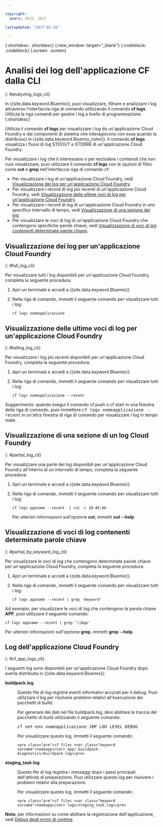 ```yaml
---

copyright:
  years: 2015, 2017

lastupdated: "2017-02-16"

---
```



{:shortdesc: .shortdesc}
{:new_window: target="_blank"}
{:codeblock: .codeblock}
{:screen: .screen}

# Analisi dei log dell'applicazione CF dalla CLI
{: #analyzing_logs_cli}

In {{site.data.keyword.Bluemix}}, puoi visualizzare, filtrare e analizzare i log attraverso l'interfaccia riga di comando utilizzando il comando **cf logs**. Utilizza la riga comandi per gestire i log a livello di programmazione. 
{:shortdesc}

Utilizza il comando **cf logs** per visualizzare i log da un'applicazione Cloud Foundry e dai componenti di sistema che interagiscono con essa quando la distribuisci in {{site.data.keyword.Bluemix_notm}}. Il comando **cf logs** visualizza i flussi di log STDOUT e STDERR di un'applicazione Cloud Foundry.

Per visualizzare i log che ti interessano o per escludere i contenuti che non vuoi visualizzare, puoi utilizzare il comando **cf logs** con le opzioni di filtro come **cut** e **grep** nell'interfaccia riga di comando cf:

* Per visualizzare i log di un'applicazione Cloud Foundry, vedi [Visualizzazione dei log per un'applicazione Cloud Foundry](logging_view_cli.html#full_log_cli).
* Per visualizzare i record di log più recenti di un'applicazione Cloud Foundry, vedi [Visualizzazione delle ultime voci di log per un'applicazione Cloud Foundry](logging_view_cli.html#tailing_log_cli).
* Per visualizzare i record di log di un'applicazione Cloud Foundry in uno specifico intervallo di tempo, vedi [Visualizzazione di una sezione dei log](logging_view_cli.html#partial_log_cli).
* Per visualizzare le voci di log di un'applicazione Cloud Foundry che contengono specifiche parole chiave, vedi [Visualizzazione di voci di log contenenti determinate parole chiave](logging_view_cli.html#partial_by_keyword_log_cli).


## Visualizzazione dei log per un'applicazione Cloud Foundry
{: #full_log_cli}

Per visualizzare tutti i log disponibili per un'applicazione Cloud Foundry, completa la seguente procedura:

1. Apri un terminale e accedi a {{site.data.keyword.Bluemix}}.

2. Nella riga di comando, immetti il seguente comando per visualizzare tutti i log:

   <pre class="pre screen"><code>cf logs <var class="keyword varname">nomeapplicazione</var></code></pre>
   
   
## Visualizzazione delle ultime voci di log per un'applicazione Cloud Foundry
{: #tailing_log_cli}

Per visualizzare i log più recenti disponibili per un'applicazione Cloud Foundry, completa la seguente procedura:

1. Apri un terminale e accedi a {{site.data.keyword.Bluemix}}.

2. Nella riga di comando, immetti il seguente comando per visualizzare tutti i log:

     <pre class="pre screen"><code>cf logs <var class="keyword varname">nomeapplicazione</var> --recent</code></pre>

<div class="note tip"><span class="tiptitle">Suggerimento:</span> quando esegui il comando <span class="keyword cmdname">cf push</span> o <span class="keyword cmdname">cf
start</span> in una finestra della riga di comando, puoi immettere <samp class="ph codeph">cf
logs nomeapplicazione --recent</samp> in un'altra finestra di riga di comando per visualizzare
i log in tempo reale. </div>


## Visualizzazione di una sezione di un log Cloud Foundry
{: #partial_log_cli}

Per visualizzare una parte dei log disponibili per un'applicazione Cloud Foundry all'interno di un intervallo di tempo, completa la seguente procedura:

1. Apri un terminale e accedi a {{site.data.keyword.Bluemix}}.

2. Nella riga di comando, immetti il seguente comando per visualizzare tutti i log:

    <pre class="pre screen"><code>cf logs <var class="keyword varname">appname</var> --recent  | cut -c 29-40,46-</code></pre>
    
    Per ulteriori informazioni sull'opzione **cut**, immetti **cut --help**.


## Visualizzazione di voci di log contenenti determinate parole chiave
{: #partial_by_keyword_log_cli}

Per visualizzare le voci di log che contengono determinate parole chiave per un'applicazione Cloud Foundry, completa la seguente procedura:

1. Apri un terminale e accedi a {{site.data.keyword.Bluemix}}.

2. Nella riga di comando, immetti il seguente comando per visualizzare tutti i log:

    <pre class="pre screen"><code>cf logs <var class="keyword varname">appname</var> --recent | grep '<var class="keyword varname">keyword</var>'</code></pre>
    

Ad esempio, per visualizzare le voci di log che contengono la parola chiave **APP**, puoi utilizzare il seguente comando:

<pre class="pre screen"><code>cf logs appname --recent | grep '\[App'
</code></pre>

Per ulteriori informazioni sull'opzione **grep**, immetti **grep --help**.


## Log dell'applicazione Cloud Foundry
{: #cf_app_logs_cli}

I seguenti log sono disponibili per un'applicazione Cloud Foundry dopo averla distribuita in {{site.data.keyword.Bluemix}}:

<dl><dt><strong>buildpack.log</strong></dt>
<dd>
<p>Questo file di log registra eventi informativi accurati per il
debug. Puoi utilizzare il log per risolvere problemi relativi all'esecuzione dei pacchetti di
build.</p>

<p>Per generare dei dati nel file <span class="ph filepath">buildpack.log</span>, devi abilitare la traccia del pacchetto di build utilizzando il seguente comando:</p>

   <pre class="pre">cf set-env <var class="keyword varname">nomeapplicazione</var> JBP_LOG_LEVEL DEBUG</pre>
   
<p>Per visualizzare questo log, immetti il seguente comando:</p>

    <pre class="pre">cf files <var class="keyword varname">nomeapp</var> app/.buildpack-diagnostics/buildpack.log</pre>

</dd>

<dt><strong>staging_task.log</strong></dt>
<dd><p>Questo file di log registra i messaggi dopo i passi principali dell'attività di
preparazione. Puoi utilizzare questo log per risolvere i problemi relativi alla
preparazione.</p>

<p>Per visualizzare questo log, immetti il seguente comando:</p>

    <pre class="pre">cf files <var class="keyword varname">nomeapp</var> logs/staging_task.log</pre>
</dd>
</dl>

**Nota:** per informazioni su come abilitare la registrazione dell'applicazione, vedi [Debug degli errori di runtime](/docs/debug/index.html#debugging-runtime-errors).

